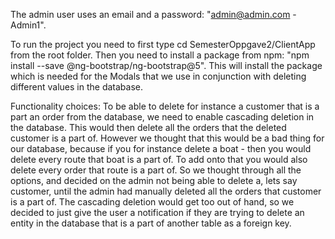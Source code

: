 The admin user uses an email and a password: "admin@admin.com - Admin1". 

To run the project you need to first type cd SemesterOppgave2/ClientApp from the root folder. Then you need to install a package from npm: "npm install --save @ng-bootstrap/ng-bootstrap@5". This will install the package which is needed for the Modals that we use in conjunction with deleting different values in the database. 

Functionality choices: To be able to delete for instance a customer that is a part an order from the database, we need to enable cascading deletion in the database. This would then delete all the orders that the deleted customer is a part of. However we thought that this would be a bad thing for our database, because if you for instance delete a boat - then you would delete every route that boat is a part of. To add onto that you would also delete every order that route is a part of. So we thought through all the options, and decided on the admin not being able to delete a, lets say customer, until the admin had manually deleted all the orders that customer is a part of. The cascading deletion would get too out of hand, so we decided to just give the user a notification if they are trying to delete an entity in the database that is a part of another table as a foreign key.